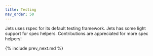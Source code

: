 ```yaml
---
title: Testing
nav_order: 50
---
```


Jets uses rspec for its default testing framework.  Jets has some light support for spec helpers. Contributions are appreciated for more spec helpers!

{% include prev_next.md %}
